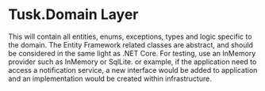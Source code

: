 # Tusk.Domain Layer

This will contain all entities, enums, exceptions, types and logic specific to the domain. The Entity Framework related classes are abstract, and should be considered in the same light as .NET Core. For testing, use an InMemory provider such as InMemory or SqlLite.
or example, if the application need to access a notification service, a new interface would be added to application and an implementation would be created within infrastructure.